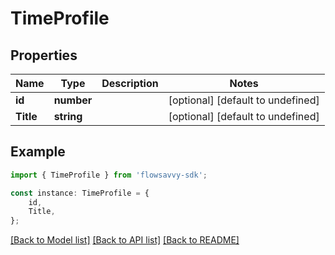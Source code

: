 # TimeProfile


## Properties

Name | Type | Description | Notes
------------ | ------------- | ------------- | -------------
**id** | **number** |  | [optional] [default to undefined]
**Title** | **string** |  | [optional] [default to undefined]

## Example

```typescript
import { TimeProfile } from 'flowsavvy-sdk';

const instance: TimeProfile = {
    id,
    Title,
};
```

[[Back to Model list]](../README.md#documentation-for-models) [[Back to API list]](../README.md#documentation-for-api-endpoints) [[Back to README]](../README.md)

